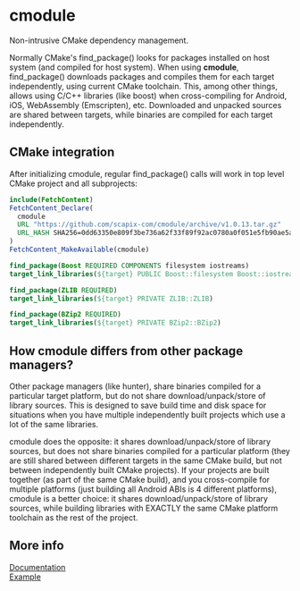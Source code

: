 ﻿# cmodule

Non-intrusive CMake dependency management.

Normally CMake's find_package() looks for packages installed on host system (and compiled for host system).
When using **cmodule**, find_package() downloads packages and compiles them for each target independently,
using current CMake toolchain. This, among other things, allows using C/C++ libraries (like boost)
when cross-compiling for Android, iOS, WebAssembly (Emscripten), etc.
Downloaded and unpacked sources are shared between targets, while binaries are compiled for each target independently.

## CMake integration

After initializing cmodule, regular find_package() calls will work in top level CMake project and all subprojects:

```cmake
include(FetchContent)
FetchContent_Declare(
  cmodule
  URL "https://github.com/scapix-com/cmodule/archive/v1.0.13.tar.gz"
  URL_HASH SHA256=0dd63350e809f3be736a62f33f89f92ac0780a0f051e5fb90ae5a3bf51070b48
)
FetchContent_MakeAvailable(cmodule)

find_package(Boost REQUIRED COMPONENTS filesystem iostreams)
target_link_libraries(${target} PUBLIC Boost::filesystem Boost::iostreams)

find_package(ZLIB REQUIRED)
target_link_libraries(${target} PRIVATE ZLIB::ZLIB)

find_package(BZip2 REQUIRED)
target_link_libraries(${target} PRIVATE BZip2::BZip2)
```

## How cmodule differs from other package managers?

Other package managers (like hunter), share binaries compiled for a particular target platform, but do not share download/unpack/store of library sources.
This is designed to save build time and disk space for situations when you have multiple independently built projects which use a lot of the same libraries.

cmodule does the opposite: it shares download/unpack/store of library sources, but does not share binaries compiled for a particular platform
(they are still shared between different targets in the same CMake build, but not between independently built CMake projects).
If your projects are built together (as part of the same CMake build), and you cross-compile for multiple platforms (just building all Android ABIs is 4 different platforms),
cmodule is a better choice: it shares download/unpack/store of library sources, while building libraries with EXACTLY the same CMake platform toolchain as the rest of the project.

## More info

[Documentation](https://www.scapix.com/cmodule)\
[Example](https://github.com/scapix-com/cmodule_test)
